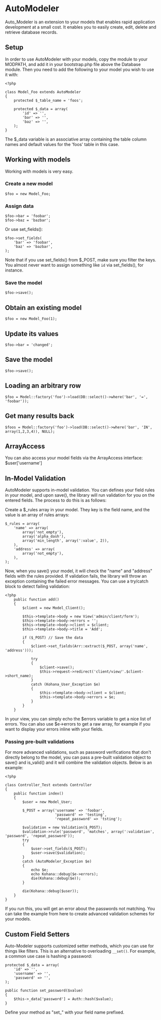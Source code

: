 # AutoModeler

Auto_Modeler is an extension to your models that enables rapid application development at a small cost. It enables you to easily create, edit, delete and retrieve database records.

## Setup

In order to use AutoModeler with your models, copy the module to your MODPATH, and add it in your bootstrap.php file above the Database module. Then you need to add the following to your model you wish to use it with:

	<?php

	class Model_Foo extends AutoModeler
	{
		protected $_table_name = 'foos';

		protected $_data = array(
			'id' => '',
			'bar' => '',
			'baz' => '',
		);
	}

The $_data variable is an associative array containing the table column names and default values for the 'foos' table in this case.

## Working with models

Working with models is very easy.

### Create a new model

	$foo = new Model_Foo;

### Assign data

	$foo->bar = 'foobar';
	$foo->baz = 'bazbar';

Or use set_fields():

	$foo->set_fields(
		'bar' => 'foobar',
		'baz' => 'bazbar',
	);

Note that if you use set_fields() from $_POST, make sure you filter the keys. You almost never want to assign something like `id` via set_fields(), for instance.

### Save the model

	$foo->save();

## Obtain an existing model

	$foo = new Model_Foo(1);

## Update its values

	$foo->bar = 'changed';

## Save the model

	$foo->save();

## Loading an arbitrary row

	$foo = Model::factory('foo')->load(DB::select()->where('bar', '=', 'foobar'));

## Get many results back

	$foos = Model::factory('foo')->load(DB::select()->where('bar', 'IN', array(1,2,3,4)), NULL);

## ArrayAccess

You can also access your model fields via the ArrayAccess interface: $user['username']

## In-Model Validation

AutoModeler supports in-model validation. You can defines your field rules in your model, and upon save(), the library will run validation for you on the entered fields. The process to do this is as follows:

Create a $_rules array in your model. They key is the field name, and the value is an array of rules arrays:

	$_rules = array(
		'name' => array(
			array('not_empty'), 
			array('alpha_dash'),
			array('min_length', array(':value', 2)),
		),
		'address' => array(
			array('not_empty'),
		),
	);

Now, when you save() your model, it will check the "name" and "address" fields with the rules provided. If validation fails, the library will throw an exception containing the failed error messages. You can use a try/catch block to detect failing validation:

	<?php
	    public function add()
	    {
	        $client = new Model_Client();

            $this->template->body = new View('admin/client/form');
            $this->template->body->errors = '';
            $this->template->body->client = $client;
            $this->template->body->title = 'Add';

	        if ($_POST) // Save the data
	        {
	            $client->set_fields(Arr::extract($_POST, array('name', 'address')));

	            try
	            {
	                $client->save();
	                $this->request->redirect('client/view/'.$client->short_name);
	            }
	            catch (Kohana_User_Exception $e)
	            {
	                $this->template->body->client = $client;
	                $this->template->body->errors = $e;
	            }
	        }
	    }

In your view, you can simply echo the $errors variable to get a nice list of errors. You can also use $e->errors to get a raw array, for example if you want to display your errors inline with your fields.

### Passing pre-built validations

For more advanced validations, such as password verifications that don't directly belong to the model, you can pass a pre-built validation object to save() and is_valid() and it will combine the validation objects. Below is an example:

	<?php

	class Controller_Test extends Controller
	{
		public function index()
		{
			$user = new Model_User;
		
			$_POST = array('username' => 'foobar',
			               'password' => 'testing',
			               'repeat_password' => 'tsting');

			$validation = new Validation($_POST);
			$validation->rule('password', 'matches', array(':validation', 'password', 'repeat_password'));
			try
			{
				$user->set_fields($_POST);
				$user->save($validation);
			}
			catch (AutoModeler_Exception $e)
			{
				echo $e;
				echo Kohana::debug($e->errors);
				die(Kohana::debug($e));
			}

			die(Kohana::debug($user));
		}
	}

If you run this, you will get an error about the passwords not matching. You can take the example from here to create advanced validation schemes for your models.

## Custom Field Setters

Auto-Modeler supports customized setter methods, which you can use for things like filters. This is an alternative to overloading `__set()`. For example, a common use case is hashing a password:

	protected $_data = array(
		'id' => '',
		'username' => '',
		'password' => '',
	);

	public function set_password($value)
	{
		$this->_data['password'] = Auth::hash($value);
	}

Define your method as "set_" with your field name prefixed.
